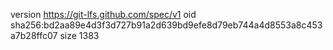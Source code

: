 version https://git-lfs.github.com/spec/v1
oid sha256:bd2aa89e4d3f3d727b91a2d639bd9efe8d79eb744a4d8553a8c453a7b28ffc07
size 1383
